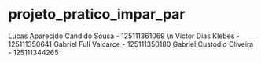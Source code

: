 # projeto_pratico_impar_par
Lucas Aparecido Candido Sousa - 125111361069 \n
Victor Dias Klebes - 125111350641
Gabriel Fuli Valcarce - 125111350180
Gabriel Custodio Oliveira - 125111344265
